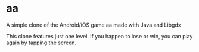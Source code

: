 # aa
A simple clone of the Android/iOS game aa made with Java and Libgdx

This clone features just one level. If you happen to lose or win, you can play again by tapping the screen.
